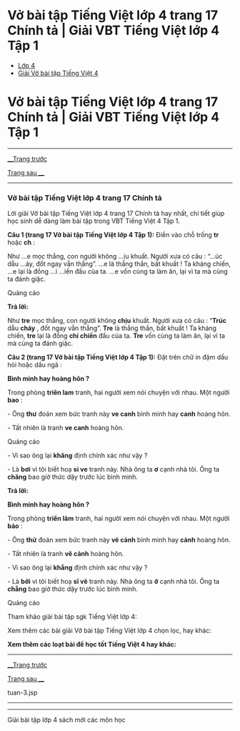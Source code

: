 # Vở bài tập Tiếng Việt lớp 4 trang 17 Chính tả | Giải VBT Tiếng Việt lớp 4 Tập 1

  * [Lớp 4](https://vietjack.com/series/lop-4.jsp)
  * [Giải Vở bài tập Tiếng Việt 4](https://vietjack.com/giai-vo-bai-tap-tieng-viet-4/index.jsp)



# Vở bài tập Tiếng Việt lớp 4 trang 17 Chính tả | Giải VBT Tiếng Việt lớp 4 Tập 1

* * *

[__Trang trước](https://vietjack.com/giai-vo-bai-tap-tieng-viet-4/tuan-3.jsp)

[Trang sau __](https://vietjack.com/giai-vo-bai-tap-tieng-viet-4/tuan-3.jsp)

* * *

### Vở bài tập Tiếng Việt lớp 4 trang 17 Chính tả

Lời giải Vở bài tập Tiếng Việt lớp 4 trang 17 Chính tả hay nhất, chi tiết giúp học sinh dễ dàng làm bài tập trong VBT Tiếng Việt 4 Tập 1.

**Câu 1 (trang 17 Vở bài tập Tiếng Việt lớp 4 Tập 1):** Điền vào chỗ trống **tr** hoặc **ch** :

Như ...e mọc thẳng, con người không ...ịu khuất. Người xưa có câu : “...úc dẫu ...áy, đốt ngay vẫn thẳng”. ...e là thẳng thắn, bất khuất ! Ta kháng chiến, ...e lại là đồng ...í ...iến đấu của ta. ...e vốn cùng ta làm ăn, lại vì ta mà cùng ta đánh giặc.

Quảng cáo

**Trả lời:**

Như **tre** mọc thẳng, con người không **chịu** khuất. Người xưa có câu : “**Trúc** dẫu **cháy** , đốt ngay vẫn thẳng”. **Tre** là thẳng thắn, bất khuất ! Ta kháng chiến, **tre** lại là đồng **chí chiến** đấu của ta. **Tre** vốn cùng ta làm ăn, lại vì ta mà cùng ta đánh giặc.

**Câu 2 (trang 17 Vở bài tập Tiếng Việt lớp 4 Tập 1):** Đặt trên chữ in đậm dấu hỏi hoặc dấu ngã :

**Bình minh hay hoàng hôn ?**

Trong phòng **triên lam** tranh, hai người xem nói chuyện với nhau. Một người **bao** :

\- Ông **thư** đoán xem bức tranh này **ve canh** bình minh hay **canh** hoàng hôn.

\- Tất nhiên là tranh **ve canh** hoàng hôn.

Quảng cáo

\- Vì sao ông lại **khăng** định chính xác như vậy ?

\- Là **bơi** vì tôi biết hoạ **si ve** tranh này. Nhà ông ta **ơ** cạnh nhà tôi. Ông ta **chăng** bao giờ thức dậy trước lúc bình minh.

**Trả lời:**

**Bình minh hay hoàng hôn ?**

Trong phòng **triển lãm** tranh, hai người xem nói chuyện với nhau. Một người **bảo** :

\- Ông **thử** đoán xem bức tranh này **vẽ cảnh** bình minh hay **cảnh** hoàng hôn.

\- Tất nhiên là tranh **vẽ cảnh** hoàng hôn.

\- Vì sao ông lại **khẳng** định chính xác như vậy ?

\- Là **bởi** vì tôi biết hoạ **sĩ vẽ** tranh này. Nhà ông ta **ở** cạnh nhà tôi. Ông ta **chẳng** bao giờ thức dậy trước lúc bình minh.

Quảng cáo

Tham khảo giải bài tập sgk Tiếng Việt lớp 4:

Xem thêm các bài giải Vở bài tập Tiếng Việt lớp 4 chọn lọc, hay khác:

**Xem thêm các loạt bài để học tốt Tiếng Việt 4 hay khác:**

* * *

[__Trang trước](https://vietjack.com/giai-vo-bai-tap-tieng-viet-4/tuan-3.jsp)

[Trang sau __](https://vietjack.com/giai-vo-bai-tap-tieng-viet-4/tuan-3.jsp)

tuan-3.jsp

* * *

* * *

Giải bài tập lớp 4 sách mới các môn học
